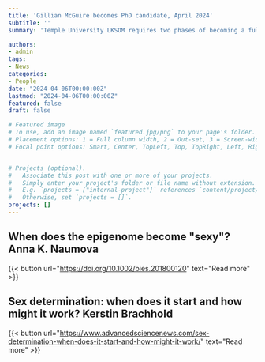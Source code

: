 ```yaml
---
title: 'Gillian McGuire becomes PhD candidate, April 2024'
subtitle: ''
summary: 'Temple University LKSOM requires two phases of becoming a full PhD candidate through a preliminary examination. In April of 2024, Gillian McGuire passed the Independent Research Project and then in November 2024 successfully passed the preliminary examination through thesis defense to their committee and cluster leader. Now, Gillian has achieved full PhD candidacy.'

authors:
- admin
tags:
- News
categories:
- People
date: "2024-04-06T00:00:00Z"
lastmod: "2024-04-06T00:00:00Z"
featured: false
draft: false

# Featured image
# To use, add an image named `featured.jpg/png` to your page's folder.
# Placement options: 1 = Full column width, 2 = Out-set, 3 = Screen-width
# Focal point options: Smart, Center, TopLeft, Top, TopRight, Left, Right, BottomLeft, Bottom, BottomRight


# Projects (optional).
#   Associate this post with one or more of your projects.
#   Simply enter your project's folder or file name without extension.
#   E.g. `projects = ["internal-project"]` references `content/project/deep-learning/index.md`.
#   Otherwise, set `projects = []`.
projects: []
---
```

## When does the epigenome become "sexy"? Anna K. Naumova

{{< button url="https://doi.org/10.1002/bies.201800120" text="Read more" >}}

## Sex determination: when does it start and how might it work? Kerstin Brachhold

{{< button url="https://www.advancedsciencenews.com/sex-determination-when-does-it-start-and-how-might-it-work/" text="Read more" >}}
